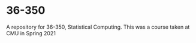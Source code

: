 # 36-350
A repository for 36-350, Statistical Computing. This was a course taken at CMU in Spring 2021
